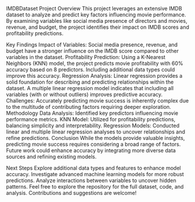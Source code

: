 IMDBDataset Project
Overview
This project leverages an extensive IMDB dataset to analyze and predict key factors influencing movie performance. By examining variables like social media presence of directors and movies, revenue, and budget, the project identifies their impact on IMDB scores and profitability predictions.

Key Findings
Impact of Variables: Social media presence, revenue, and budget have a stronger influence on the IMDB score compared to other variables in the dataset.
Profitability Prediction: Using a K-Nearest Neighbors (KNN) model, the project predicts movie profitability with 60% accuracy based on 8 predictors. Including additional data types could improve this accuracy.
Regression Analysis:
Linear regression provides a solid foundation for describing and predicting relationships within the dataset.
A multiple linear regression model indicates that including all variables (with or without outliers) improves predictive accuracy.
Challenges: Accurately predicting movie success is inherently complex due to the multitude of contributing factors requiring deeper exploration.
Methodology
Data Analysis: Identified key predictors influencing movie performance metrics.
KNN Model: Utilized for profitability predictions, balancing simplicity and interpretability.
Regression Models: Conducted linear and multiple linear regression analyses to uncover relationships and refine predictions.
Conclusion
While the models provide valuable insights, predicting movie success requires considering a broad range of factors. Future work could enhance accuracy by integrating more diverse data sources and refining existing models.

Next Steps
Explore additional data types and features to enhance model accuracy.
Investigate advanced machine learning models for more robust predictions.
Analyze interactions between variables to uncover hidden patterns.
Feel free to explore the repository for the full dataset, code, and analysis. Contributions and suggestions are welcome!
